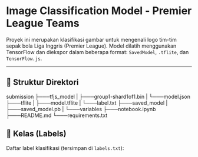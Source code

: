 # Image Classification Model - Premier League Teams

Proyek ini merupakan klasifikasi gambar untuk mengenali logo tim-tim sepak bola Liga Inggris (Premier League). Model dilatih menggunakan TensorFlow dan diekspor dalam beberapa format: `SavedModel`, `.tflite`, dan `TensorFlow.js`.

---

## 📁 Struktur Direktori
submission
├───tfjs_model
| ├───group1-shard1of1.bin
| └───model.json
├───tflite
| ├───model.tflite
| └───label.txt
├───saved_model
| ├───saved_model.pb
| └───variables
├───notebook.ipynb
├───README.md
└───requirements.txt

## 🧠 Kelas (Labels)

Daftar label klasifikasi (tersimpan di `labels.txt`):
